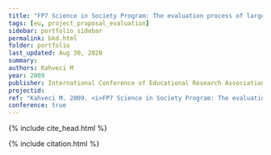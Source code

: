```yaml
---
title: "FP7 Science in Society Program: The evaluation process of large scale proposals for coordination and support actions"
tags: [eu, project_proposal_evaluation]
sidebar: portfolio_sidebar
permalink: bkd.html
folder: portfolio
last_updated: Aug 30, 2020
summary:
authors: Kahveci M
year: 2009
publisher: International Conference of Educational Research Association Turkey (EAB)
projectid:
ref: "Kahveci M. 2009. <i>FP7 Science in Society Program: The evaluation process of large scale proposals for coordination and support actions</i>. Paper presented at the International Conference of Educational Research Association Turkey (EAB). Canakkale, Turkey. May 1 - 3, 2009."
conference: true
---
```


{% include cite_head.html %}

{% include citation.html %}